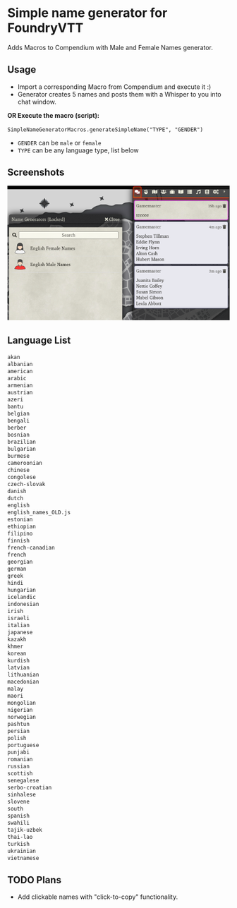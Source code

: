 # Simple name generator for FoundryVTT
Adds Macros to Compendium with Male and Female Names generator.

## Usage
- Import a corresponding Macro from Compendium and execute it  :)
- Generator creates 5 names and posts them with a Whisper to you into chat window.

**OR Execute the macro (script):**

`SimpleNameGeneratorMacros.generateSimpleName("TYPE", "GENDER")`
- `GENDER` can be `male` or `female`
- `TYPE` can be any language type, list below

## Screenshots
![alt usage][usage]

## Language List
```
akan
albanian
american
arabic
armenian
austrian
azeri
bantu
belgian
bengali
berber
bosnian
brazilian
bulgarian
burmese
cameroonian
chinese
congolese
czech-slovak
danish
dutch
english
english_names_OLD.js
estonian
ethiopian
filipino
finnish
french-canadian
french
georgian
german
greek
hindi
hungarian
icelandic
indonesian
irish
israeli
italian
japanese
kazakh
khmer
korean
kurdish
latvian
lithuanian
macedonian
malay
maori
mongolian
nigerian
norwegian
pashtun
persian
polish
portuguese
punjabi
romanian
russian
scottish
senegalese
serbo-croatian
sinhalese
slovene
south
spanish
swahili
tajik-uzbek
thai-lao
turkish
ukrainian
vietnamese
```

## TODO Plans
- Add clickable names with "click-to-copy" functionality.

[usage]: ./screenshots/usage.png
